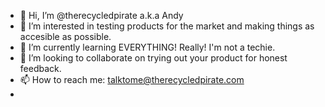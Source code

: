 - 👋 Hi, I’m @therecycledpirate a.k.a Andy
- 👀 I’m interested in testing products for the market and making things as accesible as possible.
- 🌱 I’m currently learning EVERYTHING! Really! I'm not a techie.
- 💞️ I’m looking to collaborate on trying out your product for honest feedback.
- 📫 How to reach me: talktome@therecycledpirate.com
- 

<!---
therecycledpirate/therecycledpirate is a ✨ special ✨ repository because its `README.md` (this file) appears on your GitHub profile.
You can click the Preview link to take a look at your changes.
--->
